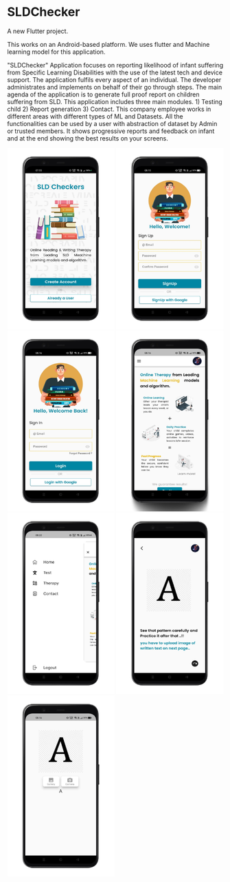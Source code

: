 # SLDChecker

A new Flutter project.

This works on an Android-based platform. We uses flutter and Machine learning model for this application.

"SLDChecker" Application focuses on reporting likelihood of infant suffering from Specific Learning Disabilities with the use of the latest tech and device support. The application fulfils every aspect of an individual. The developer administrates and implements on behalf of their go through steps. The main agenda of the application is to generate full proof report on children suffering from SLD.  This application includes three main modules. 1) Testing child 2) Report generation 3) Contact. This company employee works in different areas with different types of ML and Datasets. All the functionalities can be used by a user with abstraction of dataset by Admin or trusted members. It shows progressive reports and feedback on infant and at the end showing the best results on your screens.

<p float="left">
<img src="https://github.com/RiyaShah08/SLDChecker/blob/main/src/WhatsApp_Image_2022-11-15_at_08.32.21-removebg-preview.png" width="250dp">
<img src="https://github.com/RiyaShah08/SLDChecker/blob/main/src/WhatsApp_Image_2022-11-15_at_08.32.18-removebg-preview.png" width="250dp">
<img src="https://github.com/RiyaShah08/SLDChecker/blob/main/src/WhatsApp_Image_2022-11-15_at_08.32.19-removebg-preview.png" width="250dp">
<img src="https://github.com/RiyaShah08/SLDChecker/blob/main/src/WhatsApp_Image_2022-11-15_at_08.32.18__1_-removebg-preview.png" width="250dp">
<img src="https://github.com/RiyaShah08/SLDChecker/blob/main/src/WhatsApp_Image_2022-11-15_at_08.32.17__1_-removebg-preview.png" width="250dp">
<img src="https://github.com/RiyaShah08/SLDChecker/blob/main/src/WhatsApp_Image_2022-11-15_at_08.32.17__2_-removebg-preview.png" width="250dp">
<img src="https://github.com/RiyaShah08/SLDChecker/blob/main/src/WhatsApp_Image_2022-11-15_at_08.32.16__1_-removebg-preview.png" width="250dp">
</p>
